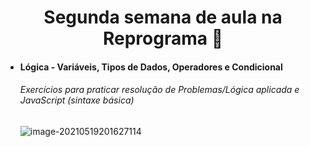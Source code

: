 <h1 align="center"> Segunda semana de aula na Reprograma 🚀</h1>



- #### Lógica - Variáveis, Tipos de Dados, Operadores e Condicional 

  ###### Exercícios para praticar resolução de Problemas/Lógica aplicada e JavaScript (sintaxe básica)

  ![image-20210519201627114](C:\Users\Paula\AppData\Roaming\Typora\typora-user-images\image-20210519201627114.png)

  

  

